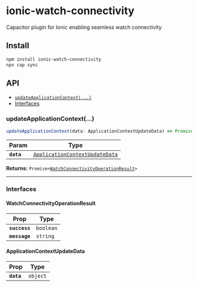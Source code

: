 # ionic-watch-connectivity

Capacitor plugin for Ionic enabling seamless watch connectivity

## Install

```bash
npm install ionic-watch-connectivity
npx cap sync
```

## API

<docgen-index>

* [`updateApplicationContext(...)`](#updateapplicationcontext)
* [Interfaces](#interfaces)

</docgen-index>

<docgen-api>
<!--Update the source file JSDoc comments and rerun docgen to update the docs below-->

### updateApplicationContext(...)

```typescript
updateApplicationContext(data: ApplicationContextUpdateData) => Promise<WatchConnectivityOperationResult>
```

| Param      | Type                                                                                  |
| ---------- | ------------------------------------------------------------------------------------- |
| **`data`** | <code><a href="#applicationcontextupdatedata">ApplicationContextUpdateData</a></code> |

**Returns:** <code>Promise&lt;<a href="#watchconnectivityoperationresult">WatchConnectivityOperationResult</a>&gt;</code>

--------------------


### Interfaces


#### WatchConnectivityOperationResult

| Prop          | Type                 |
| ------------- | -------------------- |
| **`success`** | <code>boolean</code> |
| **`message`** | <code>string</code>  |


#### ApplicationContextUpdateData

| Prop       | Type                |
| ---------- | ------------------- |
| **`data`** | <code>object</code> |

</docgen-api>
